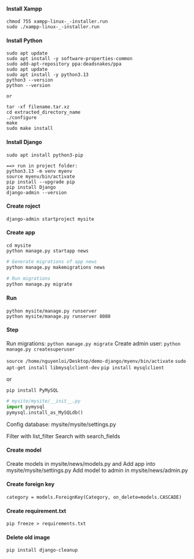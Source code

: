 #### Install Xampp

```
chmod 755 xampp-linux-_-installer.run
sudo ./xampp-linux-_-installer.run
```

#### Install Python

```
sudo apt update
sudo apt install -y software-properties-common
sudo add-apt-repository ppa:deadsnakes/ppa
sudo apt update
sudo apt install -y python3.13
python3 --version
python --version

or

tar -xf filename.tar.xz
cd extracted_directory_name
./configure
make
sudo make install
```

#### Install Django

```
sudo apt install python3-pip

==> run in project folder:
python3.13 -m venv myenv
source myenv/bin/activate
pip install --upgrade pip
pip install Django
django-admin --version
```

#### Create roject

```
django-admin startproject mysite
```

#### Create app

```
cd mysite
python manage.py startapp news
```

```python
# Generate migrations of app news
python manage.py makemigrations news

# Run migrations
python manage.py migrate
```

#### Run

```
python mysite/manage.py runserver
python mysite/manage.py runserver 8080
```

#### Step

Run migrations: `python manage.py migrate`
Create admin user: `python manage.py createsuperuser`

`source /home/nguyenloi/Desktop/demo-django/myenv/bin/activate`
`sudo apt-get install libmysqlclient-dev`
`pip install mysqlclient`

or

`pip install PyMySQL`

```python
# mysite/mysite/__init__.py
import pymysql
pymysql.install_as_MySQLdb()
```

Config database: mysite/mysite/settings.py

Filter with list_filter
Search with search_fields

#### Create model

Create models in mysite/news/models.py and Add app into mysite/mysite/settings.py
Add model to admin in mysite/news/admin.py

#### Create foreign key

`category = models.ForeignKey(Category, on_delete=models.CASCADE)`

#### Create requirement.txt

`pip freeze > requirements.txt`

#### Delete old image

`pip install django-cleanup`
